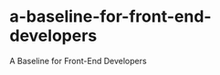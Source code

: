 a-baseline-for-front-end-developers
===================================

A Baseline for Front-End Developers
